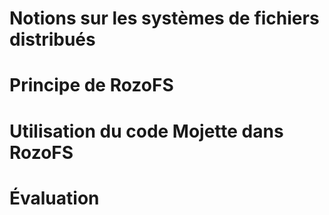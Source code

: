 
# Notions sur les systèmes de fichiers distribués

# Principe de RozoFS

# Utilisation du code Mojette dans RozoFS

# Évaluation

